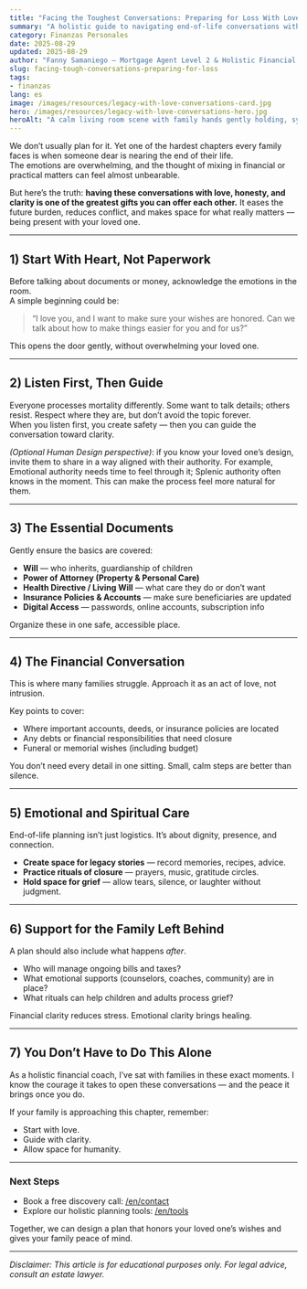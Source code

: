 ```yaml
---
title: "Facing the Toughest Conversations: Preparing for Loss With Love, Clarity, and Care"
summary: "A holistic guide to navigating end-of-life conversations with family — balancing emotional presence, financial clarity, and soul-aligned planning."
category: Finanzas Personales
date: 2025-08-29
updated: 2025-08-29
author: "Fanny Samaniego — Mortgage Agent Level 2 & Holistic Financial Coach"
slug: facing-tough-conversations-preparing-for-loss
tags:
- finanzas
lang: es
image: /images/resources/legacy-with-love-conversations-card.jpg
hero: /images/resources/legacy-with-love-conversations-hero.jpg
heroAlt: "A calm living room scene with family hands gently holding, symbolizing support during difficult conversations"
---
```

We don’t usually plan for it. Yet one of the hardest chapters every family faces is when someone dear is nearing the end of their life.  
The emotions are overwhelming, and the thought of mixing in financial or practical matters can feel almost unbearable.  

But here’s the truth: **having these conversations with love, honesty, and clarity is one of the greatest gifts you can offer each other.** It eases the future burden, reduces conflict, and makes space for what really matters — being present with your loved one.

---

## 1) Start With Heart, Not Paperwork

Before talking about documents or money, acknowledge the emotions in the room.  
A simple beginning could be:

> “I love you, and I want to make sure your wishes are honored. Can we talk about how to make things easier for you and for us?”

This opens the door gently, without overwhelming your loved one.  

---

## 2) Listen First, Then Guide

Everyone processes mortality differently. Some want to talk details; others resist. Respect where they are, but don’t avoid the topic forever.  
When you listen first, you create safety — then you can guide the conversation toward clarity.  

*(Optional Human Design perspective)*: if you know your loved one’s design, invite them to share in a way aligned with their authority. For example, Emotional authority needs time to feel through it; Splenic authority often knows in the moment. This can make the process feel more natural for them.

---

## 3) The Essential Documents

Gently ensure the basics are covered:  

- **Will** — who inherits, guardianship of children  
- **Power of Attorney (Property & Personal Care)**  
- **Health Directive / Living Will** — what care they do or don’t want  
- **Insurance Policies & Accounts** — make sure beneficiaries are updated  
- **Digital Access** — passwords, online accounts, subscription info  

Organize these in one safe, accessible place.  

---

## 4) The Financial Conversation

This is where many families struggle. Approach it as an act of love, not intrusion.  

Key points to cover:
- Where important accounts, deeds, or insurance policies are located  
- Any debts or financial responsibilities that need closure  
- Funeral or memorial wishes (including budget)  

You don’t need every detail in one sitting. Small, calm steps are better than silence.

---

## 5) Emotional and Spiritual Care

End-of-life planning isn’t just logistics. It’s about dignity, presence, and connection.  

- **Create space for legacy stories** — record memories, recipes, advice.  
- **Practice rituals of closure** — prayers, music, gratitude circles.  
- **Hold space for grief** — allow tears, silence, or laughter without judgment.  

---

## 6) Support for the Family Left Behind

A plan should also include what happens *after*.  
- Who will manage ongoing bills and taxes?  
- What emotional supports (counselors, coaches, community) are in place?  
- What rituals can help children and adults process grief?  

Financial clarity reduces stress. Emotional clarity brings healing.  

---

## 7) You Don’t Have to Do This Alone

As a holistic financial coach, I’ve sat with families in these exact moments. I know the courage it takes to open these conversations — and the peace it brings once you do.

If your family is approaching this chapter, remember:
- Start with love.  
- Guide with clarity.  
- Allow space for humanity.  

---

### Next Steps
- Book a free discovery call: [/en/contact](/es/contacto)  
- Explore our holistic planning tools: [/en/tools](/es/herramientas)  

Together, we can design a plan that honors your loved one’s wishes and gives your family peace of mind.  

---

*Disclaimer: This article is for educational purposes only. For legal advice, consult an estate lawyer.*

